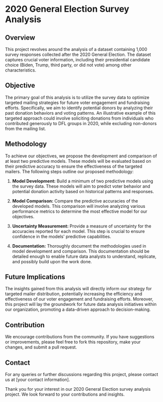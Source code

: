 # 2020 General Election Survey Analysis

## Overview
This project revolves around the analysis of a dataset containing 1,000 survey responses collected after the 2020 General Election. The dataset captures crucial voter information, including their presidential candidate choice (Biden, Trump, third party, or did not vote) among other characteristics.

## Objective
The primary goal of this analysis is to utilize the survey data to optimize targeted mailing strategies for future voter engagement and fundraising efforts. Specifically, we aim to identify potential donors by analyzing their past donation behaviors and voting patterns. An illustrative example of this targeted approach could involve soliciting donations from individuals who contributed generously to DFL groups in 2020, while excluding non-donors from the mailing list.

## Methodology
To achieve our objectives, we propose the development and comparison of at least two predictive models. These models will be evaluated based on their predictive accuracy to ensure the effectiveness of the targeted mailers. The following steps outline our proposed methodology:

1. **Model Development:** Build a minimum of two predictive models using the survey data. These models will aim to predict voter behavior and potential donation activity based on historical patterns and responses.

2. **Model Comparison:** Compare the predictive accuracies of the developed models. This comparison will involve analyzing various performance metrics to determine the most effective model for our objectives.

3. **Uncertainty Measurement:** Provide a measure of uncertainty for the accuracies reported for each model. This step is crucial to ensure confidence in the models' predictive capabilities.

4. **Documentation:** Thoroughly document the methodologies used in model development and comparison. This documentation should be detailed enough to enable future data analysts to understand, replicate, and possibly build upon the work done.

## Future Implications
The insights gained from this analysis will directly inform our strategy for targeted mailer distribution, potentially increasing the efficiency and effectiveness of our voter engagement and fundraising efforts. Moreover, this project will lay the groundwork for future data analysis initiatives within our organization, promoting a data-driven approach to decision-making.

## Contribution
We encourage contributions from the community. If you have suggestions or improvements, please feel free to fork this repository, make your changes, and submit a pull request.

## Contact
For any queries or further discussions regarding this project, please contact us at [your contact information].

Thank you for your interest in our 2020 General Election survey analysis project. We look forward to your contributions and insights.

